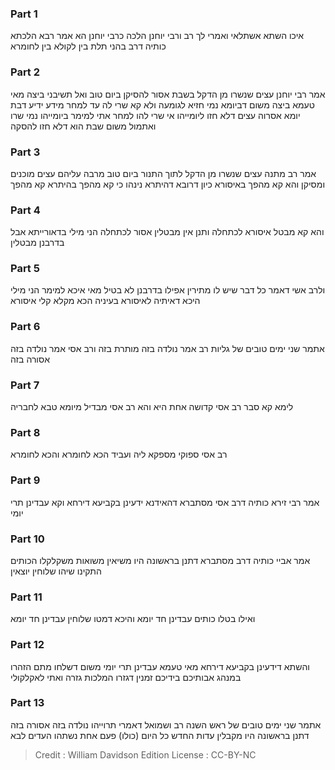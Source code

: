 
### Part 1
איכו השתא אשתלאי ואמרי לך רב ורבי יוחנן הלכה כרבי יוחנן הא אמר רבא הלכתא כותיה דרב בהני תלת בין לקולא בין לחומרא 

### Part 2
אמר רבי יוחנן עצים שנשרו מן הדקל בשבת אסור להסיקן ביום טוב ואל תשיבני ביצה מאי טעמא ביצה משום דביומא נמי חזיא לגומעה ולא קא שרי לה עד למחר מידע ידיע דבת יומא אסרוה עצים דלא חזו ליומייהו אי שרי להו למחר אתי למימר ביומייהו נמי שרו ואתמול משום שבת הוא דלא חזו להסקה

### Part 3
אמר רב מתנה עצים שנשרו מן הדקל לתוך התנור ביום טוב מרבה עליהם עצים מוכנים ומסיקן והא קא מהפך באיסורא כיון דרובא דהיתרא נינהו כי קא מהפך בהיתרא קא מהפך 

### Part 4
והא קא מבטל איסורא לכתחלה ותנן אין מבטלין אסור לכתחלה הני מילי בדאורייתא אבל בדרבנן מבטלין 

### Part 5
ולרב אשי דאמר כל דבר שיש לו מתירין אפילו בדרבנן לא בטיל מאי איכא למימר הני מילי היכא דאיתיה לאיסורא בעיניה הכא מקלא קלי איסורא 

### Part 6
אתמר שני ימים טובים של גליות רב אמר נולדה בזה מותרת בזה ורב אסי אמר נולדה בזה אסורה בזה 

### Part 7
לימא קא סבר רב אסי קדושה אחת היא והא רב אסי מבדיל מיומא טבא לחבריה

### Part 8
רב אסי ספוקי מספקא ליה ועביד הכא לחומרא והכא לחומרא 

### Part 9
אמר רבי זירא כותיה דרב אסי מסתברא דהאידנא ידעינן בקביעא דירחא וקא עבדינן תרי יומי 

### Part 10
אמר אביי כותיה דרב מסתברא דתנן בראשונה היו משיאין משואות משקלקלו הכותים התקינו שיהו שלוחין יוצאין 

### Part 11
ואילו בטלו כותים עבדינן חד יומא והיכא דמטו שלוחין עבדינן חד יומא 

### Part 12
והשתא דידעינן בקביעא דירחא מאי טעמא עבדינן תרי יומי משום דשלחו מתם הזהרו במנהג אבותיכם בידיכם זמנין דגזרו המלכות גזרה ואתי לאקלקולי 

### Part 13
אתמר שני ימים טובים של ראש השנה רב ושמואל דאמרי תרוייהו נולדה בזה אסורה בזה דתנן בראשונה היו מקבלין עדות החדש כל היום (כולו) פעם אחת נשתהו העדים לבא

>Credit : William Davidson Edition
>License : CC-BY-NC